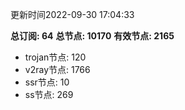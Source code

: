 更新时间2022-09-30 17:04:33

**总订阅: 64**
**总节点: 10170**
**有效节点: 2165**
- trojan节点: 120
- v2ray节点: 1766
- ssr节点: 10
- ss节点: 269
